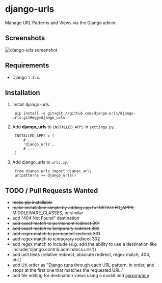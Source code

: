 django-urls
===========

Manage URL Patterns and Views via the Django admin.

## Screenshots

![django-urls screenshot](https://raw.github.com/django-urls/django-urls/master/screenshot.png "")

## Requirements

* Django `1.4.x`.

## Installation

1. Install django-urls.

        pip install -e git+git://github.com/django-urls/django-urls.git#egg=django_urls

2. Add **django_urls** to `INSTALLED_APPS` in `settings.py`.

        INSTALLED_APPS = (
            # ...
            'django_urls',
            # ...
        )

3. Add django_urls to `urls.py`.

        from django_urls import django_urls
        urlpatterns += django_urls()

## TODO / Pull Requests Wanted

- <del>make pip installable</del>
- <del>make installation simple by adding app to INSTALLED_APPS, MIDDLEWARE_CLASSES, or similar</del>
- add "404 Not Found" destination
- <del>add exact match to permanent redirect 301</del>
- <del>add exact match to temporary redirect 302</del>
- <del>add regex match to permanent redirect 301</del>
- <del>add regex match to temporary redirect 302</del>
- add regex match to include (e.g. add the ability to use a destination like include('django.contrib.admindocs.urls'))
- add unit tests (relative redirect, absolute redirect, regex match, 404, etc.)
- add Url.order as "Django runs through each URL pattern, in order, and stops at the first one that matches the requested URL."
- add file editing for destination views using a modal and [ajaxorg/ace](https://github.com/ajaxorg/ace)
